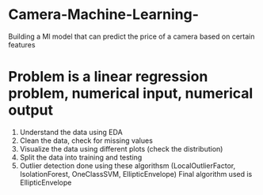 # Camera-Machine-Learning-
Building a Ml model that can predict the price of a camera based on certain features

# Problem is a linear regression problem, numerical input, numerical output

1. Understand the data using EDA
2. Clean the data, check for missing values
3. Visualize the data using different plots (check the distribution)
4. Split the data into training and testing
5. Outlier detection done using these algorithsm (LocalOutlierFactor, IsolationForest, OneClassSVM, EllipticEnvelope) Final algorithm used is EllipticEnvelope
